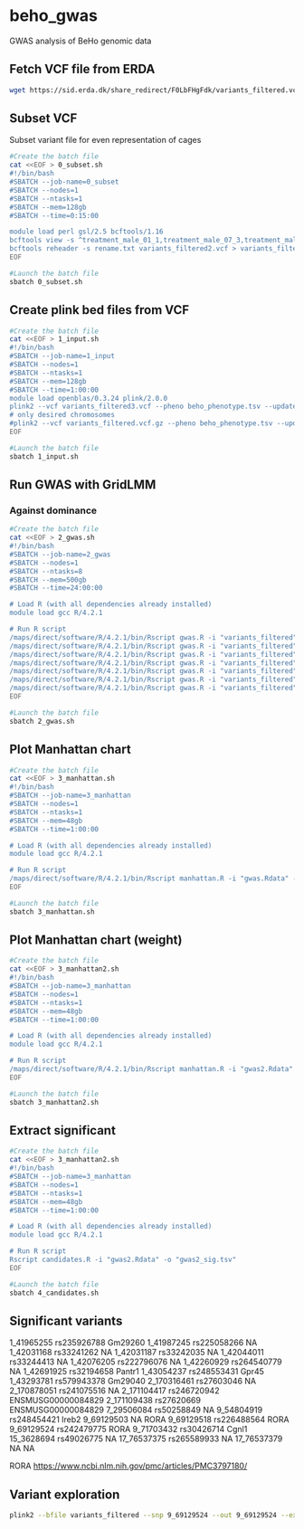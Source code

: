 # beho_gwas
GWAS analysis of BeHo genomic data

## Fetch VCF file from ERDA
```sh
wget https://sid.erda.dk/share_redirect/F0LbFHgFdk/variants_filtered.vcf.gz
```

## Subset VCF
Subset variant file for even representation of cages
```sh
#Create the batch file
cat <<EOF > 0_subset.sh
#!/bin/bash
#SBATCH --job-name=0_subset
#SBATCH --nodes=1
#SBATCH --ntasks=1
#SBATCH --mem=128gb
#SBATCH --time=0:15:00

module load perl gsl/2.5 bcftools/1.16
bcftools view -s ^treatment_male_01_1,treatment_male_07_3,treatment_male_08_1 variants_filtered.vcf.gz > variants_filtered2.vcf
bcftools reheader -s rename.txt variants_filtered2.vcf > variants_filtered3.vcf
EOF

#Launch the batch file
sbatch 0_subset.sh
```


## Create plink bed files from VCF
```sh
#Create the batch file
cat <<EOF > 1_input.sh
#!/bin/bash
#SBATCH --job-name=1_input
#SBATCH --nodes=1
#SBATCH --ntasks=1
#SBATCH --mem=128gb
#SBATCH --time=1:00:00
module load openblas/0.3.24 plink/2.0.0
plink2 --vcf variants_filtered3.vcf --pheno beho_phenotype.tsv --update-sex beho_sex.tsv --max-alleles 2 --set-all-var-ids @_# --make-bed --out variants_filtered
# only desired chromosomes
#plink2 --vcf variants_filtered.vcf.gz --pheno beho_phenotype.tsv --update-sex beho_sex.tsv --max-alleles 2 --chr 1-2 --set-all-var-ids @_#  --make-bed --out variants_filtered_chr1-2
EOF

#Launch the batch file
sbatch 1_input.sh
```

## Run GWAS with GridLMM

### Against dominance

```sh
#Create the batch file
cat <<EOF > 2_gwas.sh
#!/bin/bash
#SBATCH --job-name=2_gwas
#SBATCH --nodes=1
#SBATCH --ntasks=8
#SBATCH --mem=500gb
#SBATCH --time=24:00:00

# Load R (with all dependencies already installed)
module load gcc R/4.2.1

# Run R script
/maps/direct/software/R/4.2.1/bin/Rscript gwas.R -i "variants_filtered" -m "data/dominance_mean.tsv" -o "results/gwas_dominance_mean.Rdata"
/maps/direct/software/R/4.2.1/bin/Rscript gwas.R -i "variants_filtered" -m "data/dominance_cd.tsv" -o "results/gwas_dominance_cd.Rdata"
/maps/direct/software/R/4.2.1/bin/Rscript gwas.R -i "variants_filtered" -m "data/dominance_cr.tsv" -o "results/gwas_dominance_cr.Rdata"
/maps/direct/software/R/4.2.1/bin/Rscript gwas.R -i "variants_filtered" -m "data/dominance_dt.tsv" -o "results/gwas_dominance_dt.Rdata"
/maps/direct/software/R/4.2.1/bin/Rscript gwas.R -i "variants_filtered" -m "data/dominance_hr.tsv" -o "results/gwas_dominance_hr.Rdata"
/maps/direct/software/R/4.2.1/bin/Rscript gwas.R -i "variants_filtered" -m "data/dominance_ht.tsv" -o "results/gwas_dominance_ht.Rdata"
/maps/direct/software/R/4.2.1/bin/Rscript gwas.R -i "variants_filtered" -m "data/dominance_op.tsv" -o "results/gwas_dominance_op.Rdata"
EOF

#Launch the batch file
sbatch 2_gwas.sh
```

## Plot Manhattan chart

```sh
#Create the batch file
cat <<EOF > 3_manhattan.sh
#!/bin/bash
#SBATCH --job-name=3_manhattan
#SBATCH --nodes=1
#SBATCH --ntasks=1
#SBATCH --mem=48gb
#SBATCH --time=1:00:00

# Load R (with all dependencies already installed)
module load gcc R/4.2.1

# Run R script
/maps/direct/software/R/4.2.1/bin/Rscript manhattan.R -i "gwas.Rdata" -o "manhattan.png"
EOF

#Launch the batch file
sbatch 3_manhattan.sh
```

## Plot Manhattan chart (weight)

```sh
#Create the batch file
cat <<EOF > 3_manhattan2.sh
#!/bin/bash
#SBATCH --job-name=3_manhattan
#SBATCH --nodes=1
#SBATCH --ntasks=1
#SBATCH --mem=48gb
#SBATCH --time=1:00:00

# Load R (with all dependencies already installed)
module load gcc R/4.2.1

# Run R script
/maps/direct/software/R/4.2.1/bin/Rscript manhattan.R -i "gwas2.Rdata" -o "manhattan_weight.png"
EOF

#Launch the batch file
sbatch 3_manhattan2.sh
```

## Extract significant

```sh
#Create the batch file
cat <<EOF > 3_manhattan2.sh
#!/bin/bash
#SBATCH --job-name=3_manhattan
#SBATCH --nodes=1
#SBATCH --ntasks=1
#SBATCH --mem=48gb
#SBATCH --time=1:00:00

# Load R (with all dependencies already installed)
module load gcc R/4.2.1

# Run R script
Rscript candidates.R -i "gwas2.Rdata" -o "gwas2_sig.tsv"
EOF

#Launch the batch file
sbatch 4_candidates.sh
```

## Significant variants

1_41965255  rs235926788 Gm29260
1_41987245  rs225058266 NA
1_42031168  rs33241262  NA
1_42031187  rs33242035  NA
1_42044011  rs33244413  NA
1_42076205  rs222796076 NA
1_42260929  rs264540779 NA
1_42691925  rs32194658  Pantr1
1_43054237  rs248553431 Gpr45
1_43293781  rs579943378 Gm29040
2_170316461 rs27603046  NA
2_170878051 rs241075516 NA
2_171104417 rs246720942 ENSMUSG00000084829
2_171109438 rs27620669  ENSMUSG00000084829
7_29506084  rs50258849  NA
9_54804919  rs248454421 Ireb2
9_69129503  NA  RORA
9_69129518  rs226488564 RORA
9_69129524  rs242479775 RORA
9_71703432  rs30426714  Cgnl1
15_3628694  rs49026775  NA
17_76537375 rs265589933 NA
17_76537379 NA  NA

RORA
https://www.ncbi.nlm.nih.gov/pmc/articles/PMC3797180/

## Variant exploration

```sh
plink2 --bfile variants_filtered --snp 9_69129524 --out 9_69129524 --export ped
```
